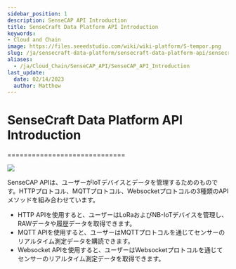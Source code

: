 ```yaml
---
sidebar_position: 1
description: SenseCAP API Introduction
title: SenseCraft Data Platform API Introduction
keywords:
- Cloud and Chain
image: https://files.seeedstudio.com/wiki/wiki-platform/S-tempor.png
slug: /ja/sensecraft-data-platform/sensecraft-data-platform-api/sensecraft-data-platform-api
aliases:
  - /ja/Cloud_Chain/SenseCAP_API/SenseCAP_API_Introduction
last_update:
  date: 02/14/2023
  author: Matthew
---
```


# SenseCraft Data Platform API Introduction


=============================

![](https://sensecap-docs.seeed.cc/images/open_api/introduction.png)

SenseCAP APIは、ユーザーがIoTデバイスとデータを管理するためのものです。HTTPプロトコル、MQTTプロトコル、Websocketプロトコルの3種類のAPIメソッドを組み合わせています。

*   HTTP APIを使用すると、ユーザーはLoRaおよびNB-IoTデバイスを管理し、RAWデータや履歴データを取得できます。
*   MQTT APIを使用すると、ユーザーはMQTTプロトコルを通じてセンサーのリアルタイム測定データを購読できます。
*   Websocket APIを使用すると、ユーザーはWebsocketプロトコルを通じてセンサーのリアルタイム測定データを取得できます。